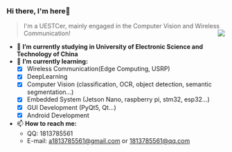 ### Hi there, I'm here👋

> I'm a UESTCer, mainly engaged in the Computer Vision and Wireless Communication!
> <a href="https://github.com/Miller-em?tab=repositories">
> <img align="right" src="https://github-readme-stats.vercel.app/api?username=Miller-em&show_icons=true&theme=radical" />
> </a>

- 🔭 **I’m currently studying in University of Electronic Science and Technology of China**
- 🌱 **I’m currently learning:**
  - [x] Wireless Communication(Edge Computing, USRP)
  - [x] DeepLearning
  - [x] Computer Vision (classification, OCR, object detection, semantic segmentation...)
  - [x] Embedded System (Jetson Nano, raspberry pi, stm32, esp32...)
  - [x] GUI Development (PyQt5, Qt...)
  - [x] Android Development
- 📫 **How to reach me:**
  - QQ: 1813785561
  - E-mail: a1813785561@gmail.com or 1813785561@qq.com
  

